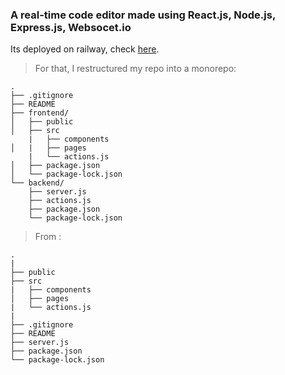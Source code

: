 ### A real-time code editor made using React.js, Node.js, Express.js, Websocet.io

Its deployed on railway, check [here](https://github.com/4vinn/cypher-code-editor).

>For that, I restructured my repo into a monorepo:
```
.
├── .gitignore
├── README
├── frontend/
│   ├── public
│   ├── src
    |   ├── components
│   |   ├── pages
    |   └── actions.js
│   ├── package.json
│   └── package-lock.json
└── backend/
    ├── server.js
    ├── actions.js
    ├── package.json
    └── package-lock.json
```
> From :
```
.
|
├── public
├── src
|   ├── components
│   ├── pages
|   └── actions.js
|   
├── .gitignore
├── README    
├── server.js    
├── package.json
└── package-lock.json    
```